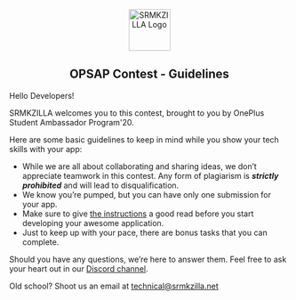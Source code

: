 <div align="center">
  <img alt="SRMKZILLA Logo" src="https://avatars2.githubusercontent.com/u/50284029?s=200&v=4" height="75" />
</div>

<h2 align="center">OPSAP Contest - Guidelines</h2>

Hello Developers!

SRMKZILLA welcomes you to this contest, brought to you by OnePlus Student Ambassador Program'20.

Here are some basic guidelines to keep in mind while you show your tech skills with your app:

*   While we are all about collaborating and sharing ideas, we don’t appreciate teamwork in this contest. Any form of plagiarism is _**strictly prohibited**_ and will lead to disqualification.
*   We know you’re pumped, but you can have only one submission for your app.
*   Make sure to give [the instructions](https://github.com/srm-kzilla/opsap/blob/main/INSTRUCTIONS.md) a good read before you start developing your awesome application.
*   Just to keep up with your pace, there are bonus tasks that you can complete.

Should you have any questions, we’re here to answer them. Feel free to ask your heart out in our [Discord channel](https://discord.gg/NsDYz29).

Old school? Shoot us an email at [technical@srmkzilla.net](mailto:technical@srmkzilla.net)
